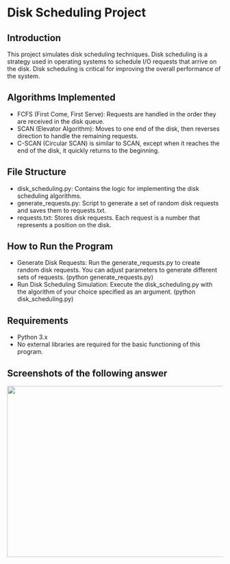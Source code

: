 # Disk Scheduling Project

## Introduction

This project simulates disk scheduling techniques. Disk scheduling is a strategy used in operating systems to schedule I/O requests that arrive on the disk. Disk scheduling is critical for improving the overall performance of the system.

## Algorithms Implemented

- FCFS (First Come, First Serve): Requests are handled in the order they are received in the disk queue.
- SCAN (Elevator Algorithm): Moves to one end of the disk, then reverses direction to handle the remaining requests.
- C-SCAN (Circular SCAN) is similar to SCAN, except when it reaches the end of the disk, it quickly returns to the beginning.

## File Structure

- disk_scheduling.py: Contains the logic for implementing the disk scheduling algorithms.
- generate_requests.py: Script to generate a set of random disk requests and saves them to requests.txt.
- requests.txt: Stores disk requests. Each request is a number that represents a position on the disk.

## How to Run the Program

- Generate Disk Requests: Run the generate_requests.py to create random disk requests. You can adjust parameters to generate different sets of requests. (python generate_requests.py)
- Run Disk Scheduling Simulation: Execute the disk_scheduling.py with the algorithm of your choice specified as an argument. (python disk_scheduling.py)

## Requirements

- Python 3.x
- No external libraries are required for the basic functioning of this program.

## Screenshots of the following answer

<img src="https://github.com/tirzagabriella/disk_scheduling_ForumWeek9/blob/main/Screenshot/disk.jpeg" width="700" height="400" />
